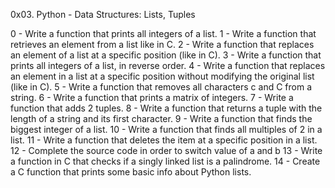 0x03. Python - Data Structures: Lists, Tuples

0 - Write a function that prints all integers of a list.
1 - Write a function that retrieves an element from a list like in C.
2 - Write a function that replaces an element of a list at a specific position (like in C).
3 - Write a function that prints all integers of a list, in reverse order.
4 - Write a function that replaces an element in a list at a specific position without modifying the original list (like in C).
5 - Write a function that removes all characters c and C from a string.
6 - Write a function that prints a matrix of integers.
7 - Write a function that adds 2 tuples.
8 - Write a function that returns a tuple with the length of a string and its first character.
9 - Write a function that finds the biggest integer of a list.
10 - Write a function that finds all multiples of 2 in a list.
11 - Write a function that deletes the item at a specific position in a list.
12 - Complete the source code in order to switch value of a and b
13 - Write a function in C that checks if a singly linked list is a palindrome.
14 - Create a C function that prints some basic info about Python lists.

